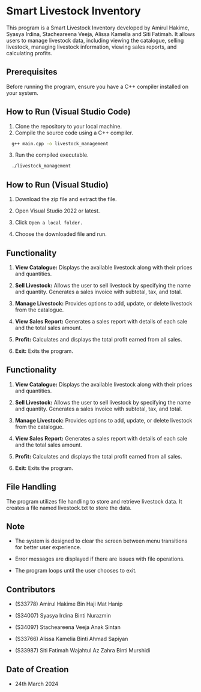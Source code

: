 
# Smart Livestock Inventory

This program is a Smart Livestock Inventory developed by Amirul Hakime, Syasya Irdina, Stacheareena Veeja, Alissa Kamelia and Siti Fatimah. It allows users to manage livestock data, including viewing the catalogue, selling livestock, managing livestock information, viewing sales reports, and calculating profits.


## Prerequisites

Before running the program, ensure you have a C++ compiler installed on your system.

## How to Run (Visual Studio Code)

1. Clone the repository to your local machine.
2. Compile the source code using a C++ compiler.

```bash
  g++ main.cpp -o livestock_management
```
3. Run the compiled executable.

```bash
  ./livestock_management
```
## How to Run (Visual Studio)

1. Download the zip file and extract the file.

2. Open Visual Studio 2022 or latest.

3. Click `Open a local folder.`

4. Choose the downloaded file and run.
## Functionality

1. **View Catalogue:** Displays the available livestock along with their prices and quantities.

2. **Sell Livestock:** Allows the user to sell livestock by specifying the name and quantity. Generates a sales invoice with subtotal, tax, and total.

3. **Manage Livestock:** Provides options to add, update, or delete livestock from the catalogue.

4. **View Sales Report:** Generates a sales report with details of each sale and the total sales amount.

5. **Profit:** Calculates and displays the total profit earned from all sales.

6. **Exit:** Exits the program.
## Functionality

1. **View Catalogue:** Displays the available livestock along with their prices and quantities.

2. **Sell Livestock:** Allows the user to sell livestock by specifying the name and quantity. Generates a sales invoice with subtotal, tax, and total.

3. **Manage Livestock:** Provides options to add, update, or delete livestock from the catalogue.

4. **View Sales Report:** Generates a sales report with details of each sale and the total sales amount.

5. **Profit:** Calculates and displays the total profit earned from all sales.

6. **Exit:** Exits the program.
## File Handling

The program utilizes file handling to store and retrieve livestock data. It creates a file named livestock.txt to store the data.
## Note

- The system is designed to clear the screen between menu transitions for better user experience.

- Error messages are displayed if there are issues with file operations.

- The program loops until the user chooses to exit.
## Contributors

- (S33778) Amirul Hakime Bin Haji Mat Hanip 

- (S34007) Syasya Irdina Binti Nurazmin 

- (S34097) Stacheareena Veeja Anak Sintan 

- (S33766) Alissa Kamelia Binti Ahmad Sapiyan

- (S33987) Siti Fatimah Wajahtul Az Zahra Binti Murshidi
## Date of Creation

- 24th March 2024

